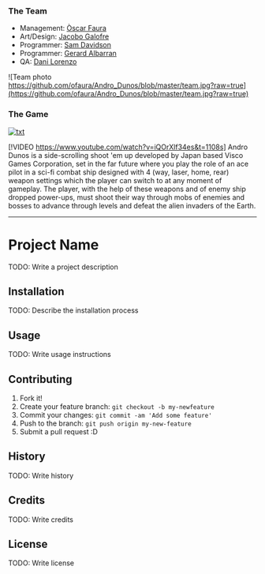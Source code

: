 ### The Team
* Management: [Òscar Faura](https://github.com/ofaura)
* Art/Design: [Jacobo Galofre](https://github.com/sherzock)
* Programmer: [Sam Davidson](https://github.com/samuelkurtdavidson)
* Programmer: [Gerard Albarran](https://github.com/GAPIntoTheGame)
* QA: [Dani Lorenzo](https://github.com/DLorenzoLaguno17)

![Team photo https://github.com/ofaura/Andro_Dunos/blob/master/team.jpg?raw=true](https://github.com/ofaura/Andro_Dunos/blob/master/team.jpg?raw=true)

### The Game

[![txt](https://github.com/ofaura/Andro_Dunos/blob/master/androdun.png?raw=true)](https://youtu.be/FYyT9rK8hGw)

[!VIDEO https://www.youtube.com/watch?v=iQOrXlf34es&t=1108s]
Andro Dunos is a side-scrolling shoot 'em up developed by Japan based Visco Games Corporation, set in the far future
where you play the role of an ace pilot in a sci-fi combat ship designed with 4 (way, laser, 
home, rear) weapon settings which the player can switch to at any moment of gameplay. The player, with the help 
of these weapons and of enemy ship dropped power-ups, must shoot their way through mobs of enemies and bosses
to advance through levels and defeat the alien invaders of the Earth.

***

# Project Name
TODO: Write a project description
## Installation
TODO: Describe the installation process
## Usage
TODO: Write usage instructions
## Contributing
1. Fork it!
2. Create your feature branch: `git checkout -b my-newfeature`
3. Commit your changes: `git commit -am 'Add some
feature'`
4. Push to the branch: `git push origin my-new-feature`
5. Submit a pull request :D
## History
TODO: Write history
## Credits
TODO: Write credits
## License
TODO: Write license
